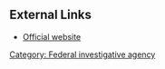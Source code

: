 ## External Links

- [Official website](http://www.dodig.osd.mil/INV/DCIS/)

[Category: Federal investigative
agency](Category:_Federal_investigative_agency "wikilink")